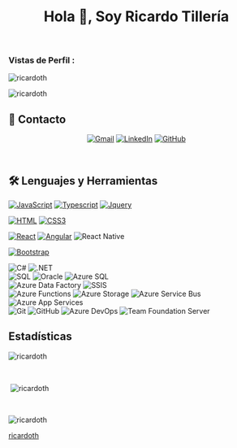 <h1 align="center">Hola 👋, Soy Ricardo Tillería</h1>
<br>

<p align="center"> <h3>Vistas de Perfil :</h3> <img src="https://komarev.com/ghpvc/?username=ricardoth&label=Profile%20views&color=0e75b6&style=flat"
    alt="ricardoth" /> 
  </p>

<p><img align="center" src="https://github.com/ricardoth/ricardoth/blob/main/animation_500_kxa883sd.gif" alt="ricardoth" /></p>

## 🤝 Contacto
<p align="center">
  <a href="mailto:ricardotilleriaochoa@gmail.com"><img img src="https://img.shields.io/badge/gmail-%23EA4335.svg?style=plastic&logo=gmail&logoColor=white" alt="Gmail"/></a>
  <a href="https://www.linkedin.com/in/ricardo-tilleria/"><img src="https://img.shields.io/badge/linkedin-%230A66C2.svg?style=plastic&logo=linkedin&logoColor=white" alt="LinkedIn"/></a>
  <a href="https://github.com/ricardoth"><img src="https://img.shields.io/badge/github-%23181717.svg?style=plastic&logo=github&logoColor=white" alt="GitHub"/></a>
</p>
<br>

## 🛠️ Lenguajes y Herramientas
[![JavaScript](https://img.shields.io/badge/JavaScript-F7DF1E?style=for-the-badge&logo=javascript&logoColor=white&labelColor=101010)](#)
[![Typescript](https://img.shields.io/badge/typescript%20-%23007ACC.svg?&style=for-the-badge&logo=typescript&logoColor=white)](#)
[![Jquery](https://img.shields.io/badge/jquery3%20-%231572B6.svg?&style=for-the-badge&logo=jquery&logoColor=white&labelColor=101010)](#)
</br>

[![HTML](https://img.shields.io/badge/html5%20-%23E34F26.svg?&style=for-the-badge&logo=html5&logoColor=white&labelColor=101010)](#)
[![CSS3](https://img.shields.io/badge/css3%20-%231572B6.svg?&style=for-the-badge&logo=css3&logoColor=white&labelColor=101010)](#)
</br>

[![React](https://img.shields.io/badge/react%20-%2320232a.svg?&style=for-the-badge&logo=react&logoColor=%2361DAFB&labelColor=101010)](#)
[![Angular](https://img.shields.io/badge/angular%20-%23DD0031.svg?&style=for-the-badge&logo=angular&logoColor=white&labelColor=101010)](#)
![React Native](https://img.shields.io/badge/React%20Native-61DAFB.svg?style=for-the-badge&logo=react&logoColor=black)

[![Bootstrap](https://img.shields.io/badge/bootstrap%20-%23563D7C.svg?&style=for-the-badge&logo=bootstrap&logoColor=white&labelColor=101010)](#)
</br>

![C#](https://img.shields.io/badge/C%23--purple?logo=csharp)
![.NET](https://img.shields.io/badge/.NET-512BD4.svg?style=for-the-badge&logo=dotnet&logoColor=white)
</br>
![SQL](https://img.shields.io/badge/SQL-%2300758F.svg?style=for-the-badge&logo=sql&logoColor=white)
![Oracle](https://img.shields.io/badge/Oracle-F80000.svg?style=for-the-badge&logo=oracle&logoColor=white)
![Azure SQL](https://img.shields.io/badge/Azure%20SQL-0078D4.svg?style=for-the-badge&logo=microsoft-sql-server&logoColor=white)
</br>
![Azure Data Factory](https://img.shields.io/badge/Azure%20Data%20Factory-0078D4.svg?style=for-the-badge&logo=microsoft-azure&logoColor=white)
![SSIS](https://img.shields.io/badge/SSIS-CC2927.svg?style=for-the-badge&logo=microsoft-sql-server&logoColor=white)
</br>
![Azure Functions](https://img.shields.io/badge/Azure%20Functions-0062AD.svg?style=for-the-badge&logo=azure-functions&logoColor=white)
![Azure Storage](https://img.shields.io/badge/Azure%20Storage-0078D4.svg?style=for-the-badge&logo=microsoft-azure&logoColor=white)
![Azure Service Bus](https://img.shields.io/badge/Azure%20Service%20Bus-0078D4.svg?style=for-the-badge&logo=microsoft-azure&logoColor=white)
![Azure App Services](https://img.shields.io/badge/Azure%20App%20Services-0078D4.svg?style=for-the-badge&logo=microsoft-azure&logoColor=white)
</br>
![Git](https://img.shields.io/badge/Git-F05032.svg?style=for-the-badge&logo=git&logoColor=white)
![GitHub](https://img.shields.io/badge/GitHub-181717.svg?style=for-the-badge&logo=github&logoColor=white)
![Azure DevOps](https://img.shields.io/badge/Azure%20DevOps-0078D4.svg?style=for-the-badge&logo=azure-devops&logoColor=white)
![Team Foundation Server](https://img.shields.io/badge/Team%20Foundation%20Server-008AD7.svg?style=for-the-badge&logo=azure-devops&logoColor=white)



## Estadísticas 
<p><img align="center"
    src="https://github-readme-stats.vercel.app/api/top-langs?username=ricardoth&show_icons=true&locale=en&bg_color=0d1117&text_color=ffffff&layout=compact"
    alt="ricardoth" 
    bg_color=#808080/></p>

<br>

<p>&nbsp;<img align="center" src="https://github-readme-stats.vercel.app/api?username=ricardoth&show_icons=true&locale=en&bg_color=0d1117&text_color=ffffff&repo=convoychat"
    alt="ricardoth" /></p>

<br>

<p><img align="center" src="https://github-readme-streak-stats.herokuapp.com/?user=ricardoth&theme=dark&background=0d1117&date_format=M%20j%5B%2C%20Y%5D" alt="ricardoth" /></p>

[ricardoth](https://github.com/ricardoth)
